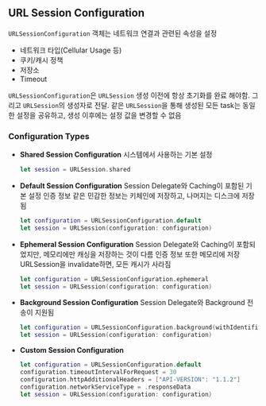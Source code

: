 ## URL Session Configuration

`URLSessionConfiguration` 객체는 네트워크 연결과 관련된 속성을 설정

- 네트워크 타입(Cellular Usage 등)
- 쿠키/캐시 정책
- 저장소
- Timeout

`URLSessionConfiguration`은 `URLSession` 생성 이전에 항상 초기화를 완료 해야함. 그리고 `URLSession`의 생성자로 전달. 같은 `URLSession`을 통해 생성된 모든 task는 동일한 설정을 공유하고, 생성 이후에는 설정 값을 변경할 수 없음

### Configuration Types

- **Shared Session Configuration**
  시스템에서 사용하는 기본 설정

  ```swift
  let session = URLSession.shared
  ```

- **Default Session Configuration**
  Session Delegate와 Caching이 포함된 기본 설정
  인증 정보 같은 민감한 정보는 키체인에 저장하고, 나머지는 디스크에 저장됨

  ```swift
  let configuration = URLSessionConfiguration.default
  let session = URLSession(configuration: configuration)
  ```

- **Ephemeral Session Configuration**
  Session Delegate와 Caching이 포함되었지만, 메모리에만 캐싱을 저장하는 것이 다름
  인증 정보 또한 메모리에 저장
  URLSession을 invalidate하면, 모든 캐시가 사라짐

  ```swift
  let configuration = URLSessionConfiguration.ephemeral
  let session = URLSession(configuration: configuration)
  ```

- **Background Session Configuration**
  Session Delegate와 Background 전송이 지원됨

  ```swift
  let configuration = URLSessionConfiguration.background(withIdentifier: "Identifier")
  let session = URLSession(configuration: configuration)
  ```

- **Custom Session Configuration**

  ```swift
  let configuration = URLSessionConfiguration.default
  configuration.timeoutIntervalForRequest = 30
  configuration.httpAdditionalHeaders = ["API-VERSION": "1.1.2"]
  configuration.networkServiceType = .responseData
  let session = URLSession(configuration: configuration)
  ```
